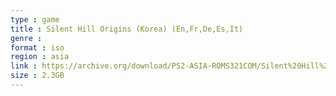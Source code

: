 ```yaml
---
type : game
title : Silent Hill Origins (Korea) (En,Fr,De,Es,It)
genre : 
format : iso
region : asia
link : https://archive.org/download/PS2-ASIA-ROMS321COM/Silent%20Hill%20Origins%20%28Korea%29%20%28En%2CFr%2CDe%2CEs%2CIt%29.7z
size : 2.3GB
---
```

